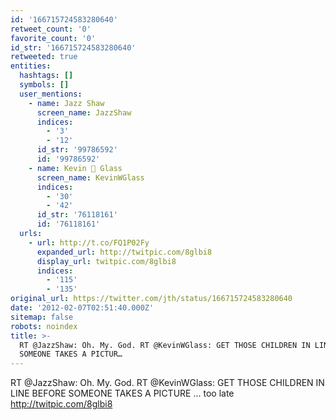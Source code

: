 ```yaml
---
id: '166715724583280640'
retweet_count: '0'
favorite_count: '0'
id_str: '166715724583280640'
retweeted: true
entities:
  hashtags: []
  symbols: []
  user_mentions:
    - name: Jazz Shaw
      screen_name: JazzShaw
      indices:
        - '3'
        - '12'
      id_str: '99786592'
      id: '99786592'
    - name: Kevin 👐 Glass
      screen_name: KevinWGlass
      indices:
        - '30'
        - '42'
      id_str: '76118161'
      id: '76118161'
  urls:
    - url: http://t.co/FQ1P02Fy
      expanded_url: http://twitpic.com/8glbi8
      display_url: twitpic.com/8glbi8
      indices:
        - '115'
        - '135'
original_url: https://twitter.com/jth/status/166715724583280640
date: '2012-02-07T02:51:40.000Z'
sitemap: false
robots: noindex
title: >-
  RT @JazzShaw: Oh. My. God. RT @KevinWGlass: GET THOSE CHILDREN IN LINE BEFORE
  SOMEONE TAKES A PICTUR…
---
```


RT @JazzShaw: Oh. My. God. RT @KevinWGlass: GET THOSE CHILDREN IN LINE BEFORE SOMEONE TAKES A PICTURE ... too late http://twitpic.com/8glbi8